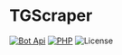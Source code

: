 # TGScraper

[![Bot Api](https://img.shields.io/badge/Bot%20Api-6.3-2686B7?labelColor=404040&style=flat&logo=Telegram&link=https://core.telegram.org/bots/api)](https://core.telegram.org/bots/api)
[![PHP](https://img.shields.io/badge/PHP-8.2-0066cc?labelColor=404040&style=flat&logo=PHP&link=https://php.net)](https://php.net)
![License](https://img.shields.io/badge/License-GPL%20v3.0-darkred?labelColor=404040&style=flat&logo=GNU-Privacy-Guard)

